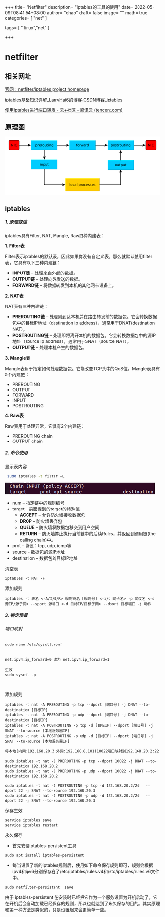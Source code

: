 +++
title= "Netfilter"
description= "iptables的工具的使用"
date= 2022-05-09T08:41:54+08:00
author= "chao"
draft= false
image= "" 
math= true
categories= [
    "net"
]

tags=  [
    " linux","net"
]

+++

# netfilter

## 相关网址

[官网：netfilter/iptables project homepage](https://www.netfilter.org/?msclkid=0db22671cf3111ec9ba387055fbccddc)

[ iptables基础知识详解_LarryHai6的博客-CSDN博客_iptables](https://blog.csdn.net/u011537073/article/details/82685586?ops_request_misc=%7B%22request%5Fid%22%3A%22165205748016782246468350%22%2C%22scm%22%3A%2220140713.130102334..%22%7D&request_id=165205748016782246468350&biz_id=0&utm_medium=distribute.pc_search_result.none-task-blog-2~all~sobaiduend~default-2-82685586-null-null.142^v9^pc_search_result_control_group,157^v4^new_style&utm_term=iptables&spm=1018.2226.3001.4187)

[使用iptables进行端口转发 - 云+社区 - 腾讯云 (tencent.com)](https://cloud.tencent.com/developer/article/1852188?msclkid=41295a1ecf3511eca9683df4a822fe74)

## 原理图



![查看源图像](images/R.ddaf10e619e977adf1cb2e7b06a34d77)

## iptables

##### 1. 原理叙述

iptables具有Filter, NAT, Mangle, Raw四种内建表：

**1. Filter表**

Filter表示iptables的默认表，因此如果你没有自定义表，那么就默认使用filter表，它具有以下三种内建链：

- **INPUT链** – 处理来自外部的数据。
- **OUTPUT链** – 处理向外发送的数据。
- **FORWARD链** – 将数据转发到本机的其他网卡设备上。

**2. NAT表**

NAT表有三种内建链：

- **PREROUTING链** – 处理刚到达本机并在路由转发前的数据包。它会转换数据包中的目标IP地址（destination ip address），通常用于DNAT(destination NAT)。
- **POSTROUTING链** – 处理即将离开本机的数据包。它会转换数据包中的源IP地址（source ip address），通常用于SNAT（source NAT）。
- **OUTPUT链** – 处理本机产生的数据包。

**3. Mangle表**

Mangle表用于指定如何处理数据包。它能改变TCP头中的QoS位。Mangle表具有5个内建链：

- PREROUTING
- OUTPUT
- FORWARD
- INPUT
- POSTROUTING

**4. Raw表**

Raw表用于处理异常，它具有2个内建链：

- PREROUTING chain
- OUTPUT chain

##### 2. 命令使用

显示表内容

~~~sh
 sudo iptables -t filter –L  
~~~

![image-20220509090152174](images/image-20220509090152174.png)

- num – 指定链中的规则编号
- target – 前面提到的target的特殊值
  - **ACCEPT** – 允许防火墙接收数据包
  - **DROP** – 防火墙丢弃包
  - **QUEUE** – 防火墙将数据包移交到用户空间
  - **RETURN** – 防火墙停止执行当前链中的后续Rules，并返回到调用链(the calling chain)中。
- prot – 协议：tcp, udp, icmp等
- source – 数据包的源IP地址
- destination – 数据包的目标IP地址



清空表

~~~shell
iptables -t NAT -F
~~~

添加规则

~~~shell
iptables -t 表名 <-A/I/D/R> 规则链名 [规则号] <-i/o 网卡名> -p 协议名 <-s 源IP/源子网> --sport 源端口 <-d 目标IP/目标子网> --dport 目标端口 -j 动作
~~~

##### 3.  特定场景

###### 端口映射

~~~shell
sudo nano /etc/sysctl.conf


net.ipv4.ip_forward=0 改为 net.ipv4.ip_forward=1

生效
sudo sysctl -p



~~~

添加规则

~~~shell
iptables -t nat -A PREROUTING -p tcp --dport [端口号] -j DNAT --to-destination [目标IP]
iptables -t nat -A PREROUTING -p udp --dport [端口号] -j DNAT --to-destination [目标IP]
iptables -t nat -A POSTROUTING -p tcp -d [目标IP] --dport [端口号] -j SNAT --to-source [本地服务器IP]
iptables -t nat -A POSTROUTING -p udp -d [目标IP] --dport [端口号] -j SNAT --to-source [本地服务器IP]

将本地(内网:192.168.20.3 外网:192.168.8.101)10022端口映射到192.168.20.2:22

sudo iptables -t nat -I PREROUTING -p tcp --dport 10022 -j DNAT --to-destination 192.168.20.2
sudo iptables -t nat -I PREROUTING -p udp --dport 10022 -j DNAT --to-destination 192.168.20.2

sudo iptables -t nat -I POSTROUTING -p tcp -d 192.168.20.2/24   --dport 22 -j SNAT --to-source 192.168.20.3
sudo iptables -t nat -I POSTROUTING -p udp -d 192.168.20.2/24   --dport 22 -j SNAT --to-source 192.168.20.3

~~~

保存生效

~~~shell
service iptables save
service iptables restart
~~~

永久保存

- 首先安装iptables-persistent工具

```none
sudo apt install iptables-persistent
```

- 每当设置了新的iptables规则后，使用如下命令保存规则即可，规则会根据ipv4和ipv6分别保存在了/etc/iptables/rules.v4和/etc/iptables/rules.v6文件中。

```none
sudo netfilter-persistent  save
```

由于 ipt­a­bles-per­sis­tent 在安装时已经把它作为一个服务设置为开机启动了，它在开机后会自动加载已经保存的规则，所以也就达到了永久保存的目的。其实原理和第一种方法是类似的，只是设置起来会更简单一些。

